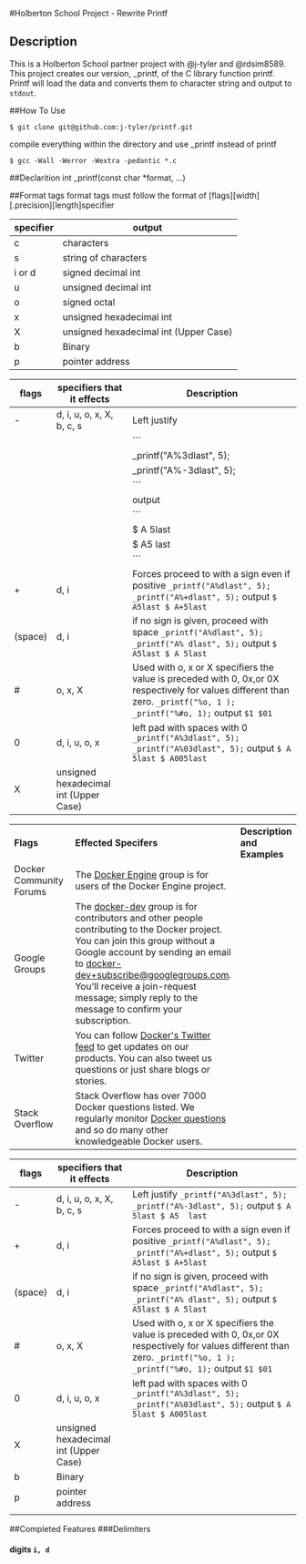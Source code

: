 #Holberton School Project - Rewrite Printf
## Description
This is a Holberton School partner project with @j-tyler and @rdsim8589. This project creates our version, _printf, of the C library function printf. Printf will load the data and converts them to character string and output to `stdout`. 

##How To Use
```
$ git clone git@github.com:j-tyler/printf.git
```
compile everything within the directory and use _printf instead of printf
```
$ gcc -Wall -Werror -Wextra -pedantic *.c
```
##Declarition
int _printf(const char *format, ...)

##Format tags
format tags must follow the format of [flags][width][.precision][length]specifier

| **specifier** | **output**                            |
|---------------|---------------------------------------|
| c             | characters                            |
| s		| string of characters                  |
| i or d        | signed decimal int                    |
| u             | unsigned decimal int                  |
| o             | signed octal                          |
| x             | unsigned hexadecimal int              |
| X             | unsigned hexadecimal int (Upper Case) |
| b             | Binary                                |
| p             | pointer address                       |

| **flags** | **specifiers that it effects**        | **Description**                                                                                                                                                                       |
|-----------|---------------------------------------|---------------------------------------------------------------------------------------------------------------------------------------------------------------------------------------|
| -         | d, i, u, o, x, X, b, c, s             | Left justify
|  	    |  	       	     	      		    | ```
|	    |					    | _printf("A%3dlast", 5);
|	    |					    | _printf("A%-3dlast", 5);
|	    |					    | ```
|	    |					    | output
|	    |					    | ```
|	    |					    | $ A  5last
|	    |					    | $ A5  last
|	    |					    | ```                                                                           |
| +         | d, i                                  | Forces proceed to with a sign even if positive  ``` _printf("A%dlast", 5); _printf("A%+dlast", 5); ``` output ``` $ A5last $ A+5last ```                                              |
| (space)   | d, i                                  | if no sign is given, proceed with space ``` _printf("A%dlast", 5); _printf("A% dlast", 5); ``` output ``` $ A5last $ A 5last ```                                                      |
| #         | o, x, X                               | Used with o, x or X specifiers the value is preceded with  0, 0x,or 0X respectively for values different than zero. ``` _printf("%o, 1 ); _printf("%#o, 1); ``` output ``` $1 $01 ``` |
| 0         | d, i, u, o, x                         | left pad with spaces with 0 ``` _printf("A%3dlast", 5); _printf("A%03dlast", 5); ``` output ``` $ A  5last $ A005last ```                                                             |
| X         | unsigned hexadecimal int (Upper Case) |    



<table class="tg">
  <col width="45%">
  <col width="65%">
  <tr>
    <td><b>Flags</b></td>
    <td><b>Effected Specifers</b></td>
    <td><b>Description and Examples</b> </td>
  </tr>
  <tr>
    <td>Docker Community Forums</td>
    <td>
      The <a href="https://forums.docker.com/c/open-source-projects/de" target="_blank">Docker Engine</a>
      group is for users of the Docker Engine project.
    </td>
  </tr>
  <tr>
    <td>Google Groups</td>
    <td>
      The <a href="https://groups.google.com/forum/#!forum/docker-dev"
      target="_blank">docker-dev</a> group is for contributors and other people
      contributing to the Docker project.  You can join this group without a
      Google account by sending an email to <a
      href="mailto:docker-dev+subscribe@googlegroups.com">docker-dev+subscribe@googlegroups.com</a>.
      You'll receive a join-request message; simply reply to the message to
      confirm your subscription.
    </td>
  </tr>
  <tr>
    <td>Twitter</td>
    <td>
      You can follow <a href="https://twitter.com/docker/" target="_blank">Docker's Twitter feed</a>
      to get updates on our products. You can also tweet us questions or just
      share blogs or stories.
    </td>
  </tr>
  <tr>
    <td>Stack Overflow</td>
    <td>
      Stack Overflow has over 7000 Docker questions listed. We regularly
      monitor <a href="https://stackoverflow.com/search?tab=newest&q=docker" target="_blank">Docker questions</a>
      and so do many other knowledgeable Docker users.
    </td>
  </tr>
</table>

| **flags** | **specifiers that it effects**        | **Description**                                                                                                                                                                       |
|-----------|---------------------------------------|---------------------------------------------------------------------------------------------------------------------------------------------------------------------------------------|
| -         | d, i, u, o, x, X, b, c, s             | Left justify  ``` _printf("A%3dlast", 5); _printf("A%-3dlast", 5); ``` output ``` $ A  5last $ A5  last ```                                                                           |
| +         | d, i                                  | Forces proceed to with a sign even if positive  ``` _printf("A%dlast", 5); _printf("A%+dlast", 5); ``` output ``` $ A5last $ A+5last ```                                              |
| (space)   | d, i                                  | if no sign is given, proceed with space ``` _printf("A%dlast", 5); _printf("A% dlast", 5); ``` output ``` $ A5last $ A 5last ```                                                      |
| #         | o, x, X                               | Used with o, x or X specifiers the value is preceded with  0, 0x,or 0X respectively for values different than zero. ``` _printf("%o, 1 ); _printf("%#o, 1); ``` output ``` $1 $01 ``` |
| 0         | d, i, u, o, x                         | left pad with spaces with 0 ``` _printf("A%3dlast", 5); _printf("A%03dlast", 5); ``` output ``` $ A  5last $ A005last ```                                                             |
| X         | unsigned hexadecimal int (Upper Case) |                                                                                                                                                                                       |
| b         | Binary                                |                                                                                                                                                                                       |
| p         | pointer address                       |                                                                                                                                                                                       |
|           |                                       |                                                                                                                                                                                       |     
##Completed Features
###Delimiters

#### digits `i, d`
